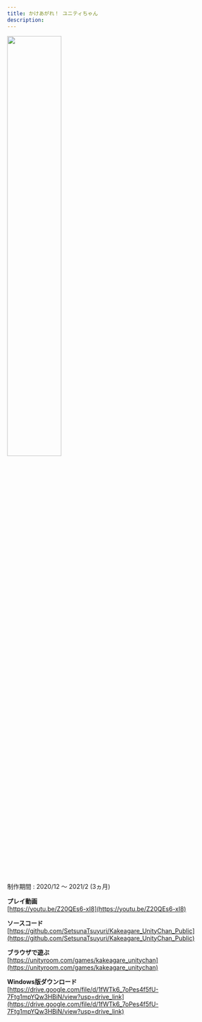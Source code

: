 ```yaml
---
title: かけあがれ！ ユニティちゃん
description: 
---
```


<img src="/images/kakeagare_unitychan.jpg" width="50%">

制作期間 : 2020/12 ～ 2021/2 (3ヵ月)

**プレイ動画**  
[https://youtu.be/Z20QEs6-xI8](https://youtu.be/Z20QEs6-xI8)

**ソースコード**  
[https://github.com/SetsunaTsuyuri/Kakeagare_UnityChan_Public](https://github.com/SetsunaTsuyuri/Kakeagare_UnityChan_Public)

**ブラウザで遊ぶ**  
[https://unityroom.com/games/kakeagare_unitychan](https://unityroom.com/games/kakeagare_unitychan)

**Windows版ダウンロード**  
[https://drive.google.com/file/d/1fWTk6_7oPes4f5fU-7Ftg1mpYQw3HBiN/view?usp=drive_link](https://drive.google.com/file/d/1fWTk6_7oPes4f5fU-7Ftg1mpYQw3HBiN/view?usp=drive_link)